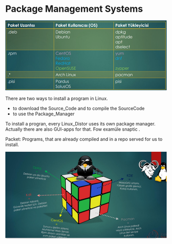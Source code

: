 # Package Management Systems

![package_management](../Images/package_management.png)

There are two ways to install a program in Linux. 
+ to download the Source_Code and to compile the SourceCode
+ to use the Package_Manager

To install a progran, every Linux_Distor uses its own package manager. Actually there are also GUI-apps for that. Fow examüle snaptic .


Packet: Programs, that are already compiled and in a repo served for us to install. 

![kavram](../Images/kavram.png)